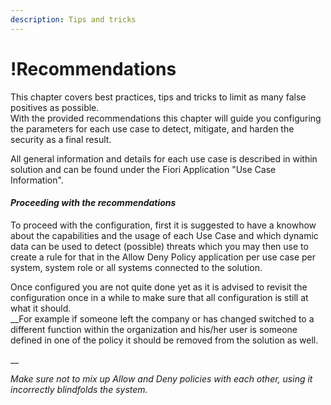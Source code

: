 ```yaml
---
description: Tips and tricks
---
```


# !Recommendations

This chapter covers best practices, tips and tricks to limit as many false positives as possible.\
With the provided recommendations this chapter will guide you configuring the parameters for each use case to detect, mitigate, and harden the security as a final result.

All general information and details for each use case is described in within solution and can be found under the Fiori Application "Use Case Information".

#### _Proceeding with the recommendations_

To proceed with the configuration, first it is suggested to have a knowhow about the capabilities and the usage of each Use Case and which dynamic data can be used to detect (possible) threats which you may then use to create a rule for that in the Allow Deny Policy application per use case per system, system role or all systems connected to the solution.

Once configured you are not quite done yet as it is advised to revisit the configuration once in a while to make sure that all configuration is still at what it should.\
__For example if someone left the company or has changed switched to a different function within the organization and his/her user is someone defined in one of the policy it should be removed from the solution as well.&#x20;

__

_Make sure not to mix up Allow and Deny policies with each other, using it incorrectly blindfolds the system._
